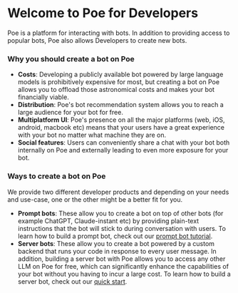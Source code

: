 # Welcome to Poe for Developers

Poe is a platform for interacting with bots. In addition to providing access to popular bots, Poe also allows Developers to create new bots.

### Why you should create a bot on Poe

* **Costs**: Developing a publicly available bot powered by large language models is prohibitively expensive for most, but creating a bot on Poe allows you to offload those astronomical costs and makes your bot financially viable.
* **Distribution**: Poe's bot recommendation system allows you to reach a large audience for your bot for free.
* **Multiplatform UI**: Poe's presence on all the major platforms (web, iOS, android, macbook etc) means that your users have a great experience with your bot no matter what machine they are on.
* **Social features**: Users can conveniently share a chat with your bot both internally on Poe and externally leading to even more exposure for your bot.

### Ways to create a bot on Poe

We provide two different developer products and depending on your needs and use-case, one or the other might be a better fit for you.

* **Prompt bots**: These allow you to create a bot on top of other bots (for example ChatGPT, Claude-instant etc) by providing plain-text instructions that the bot will stick to during conversation with users. To learn how to build a prompt bot, check out our [prompt bot tutorial](prompt-bots/how-to-create-a-prompt-bot.md).
* **Server bots**: These allow you to create a bot powered by a custom backend that runs your code in response to every user message. In addition, building a server bot with Poe allows you to access any other LLM on Poe for free, which can significantly enhance the capabilities of your bot without you having to incur a large cost. To learn how to build a server bot, check out our [quick start](server-bots/quick-start.md).
